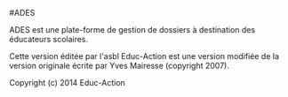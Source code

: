 #ADES

ADES est une plate-forme de gestion de dossiers à destination des éducateurs
scolaires.

Cette version éditée par l'asbl Educ-Action est une version modifiée de la
version originale écrite par Yves Mairesse (copyright 2007).

Copyright (c) 2014 Educ-Action

